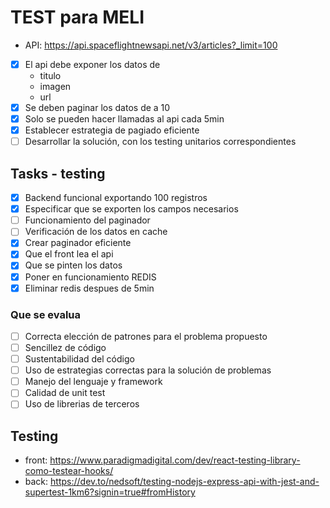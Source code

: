 # TEST para MELI

* API: https://api.spaceflightnewsapi.net/v3/articles?_limit=100

- [x] El api debe exponer los datos de
  - titulo
  - imagen
  - url
- [x] Se deben paginar los datos de a 10
- [x] Solo se pueden hacer llamadas al api cada 5min
- [x] Establecer estrategia de pagiado eficiente
- [ ] Desarrollar la solución, con los testing unitarios correspondientes
  
## Tasks - testing
- [x] Backend funcional exportando 100 registros 
- [x] Especificar que se exporten los campos necesarios
- [ ] Funcionamiento del paginador
- [ ] Verificación de los datos en cache
- [x] Crear paginador eficiente
- [x] Que el front lea el api
- [x] Que se pinten los datos
- [x] Poner en funcionamiento REDIS
- [x] Eliminar redis despues de 5min

### Que se evalua
- [ ] Correcta elección de patrones para el problema propuesto
- [ ] Sencillez de código
- [ ] Sustentabilidad del código
- [ ] Uso de estrategias correctas para la solución de problemas
- [ ] Manejo del lenguaje y framework
- [ ] Calidad de unit test
- [ ] Uso de librerias de terceros

## Testing
- front: https://www.paradigmadigital.com/dev/react-testing-library-como-testear-hooks/
- back: https://dev.to/nedsoft/testing-nodejs-express-api-with-jest-and-supertest-1km6?signin=true#fromHistory